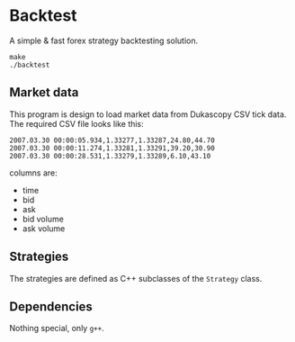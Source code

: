 # Backtest

A simple &amp; fast forex strategy backtesting solution.

```
make
./backtest
```

## Market data

This program is design to load market data from Dukascopy CSV tick data.
The required CSV file looks like this:

```
2007.03.30 00:00:05.934,1.33277,1.33287,24.80,44.70
2007.03.30 00:00:11.274,1.33281,1.33291,39.20,30.90
2007.03.30 00:00:28.531,1.33279,1.33289,6.10,43.10
```

columns are:
- time
- bid
- ask
- bid volume
- ask volume

## Strategies

The strategies are defined as C++ subclasses of the `Strategy` class.

## Dependencies

Nothing special, only `g++`.